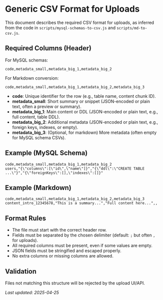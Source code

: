 # Generic CSV Format for Uploads

This document describes the required CSV format for uploads, as inferred from the code in `scripts/mysql-schemas-to-csv.js` and `scripts/md-to-csv.js`.

## Required Columns (Header)

For MySQL schemas:
```
code,metadata_small,metadata_big_1,metadata_big_2
```

For Markdown conversion:
```
code,metadata_small,metadata_big_1,metadata_big_2,metadata_big_3
```

- **code**: Unique identifier for the row (e.g., table name, content chunk ID).
- **metadata_small**: Short summary or snippet (JSON-encoded or plain text, often a preview or summary).
- **metadata_big_1**: Main content or DDL (JSON-encoded or plain text, e.g., full content, table DDL).
- **metadata_big_2**: Additional metadata (JSON-encoded or plain text, e.g., foreign keys, indexes, or empty).
- **metadata_big_3**: (Optional, for markdown) More metadata (often empty for MySQL schema CSVs).

## Example (MySQL Schema)
```
code,metadata_small,metadata_big_1,metadata_big_2
users,"{\"columns\":[\"id\",\"name\"]}","{\"ddl\":\"CREATE TABLE ...\"}","{\"foreignKeys\":[],\"indexes\":[]}" 
```

## Example (Markdown)
```
code,metadata_small,metadata_big_1,metadata_big_2,metadata_big_3
content_intro_12345678,"This is a summary...","Full content here...",,
```

## Format Rules
- The file must start with the correct header row.
- Fields must be separated by the chosen delimiter (default: `;` but often `,` for uploads).
- All required columns must be present, even if some values are empty.
- JSON fields must be stringified and escaped properly.
- No extra columns or missing columns are allowed.

## Validation
Files not matching this structure will be rejected by the upload UI/API.

_Last updated: 2025-04-25_
